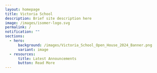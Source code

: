 ```yaml
---
layout: homepage
title: Victoria School
description: Brief site description here
image: /images/isomer-logo.svg
permalink: /
notification: ""
sections:
  - hero:
      background: /images/Victoria_School_Open_House_2024_Banner.png
      variant: image
  - resources:
      title: Latest Announcements
      button: Read More
---
```


